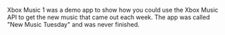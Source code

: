 Xbox Music 1 was a demo app to show how you could use the Xbox Music API to get the new music that came out each week.
The app was called "New Music Tuesday" and was never finished.

